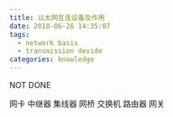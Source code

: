 ```yaml
---
title: 以太网互连设备及作用
date: 2018-06-26 14:35:07
tags: 
  - network basis
  - transmission devide
categories: knowledge
---
```


NOT DONE
<!--more-->
网卡
中继器
集线器
网桥
交换机
路由器
网关
